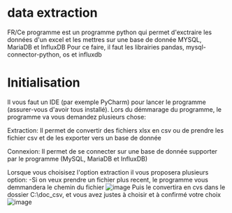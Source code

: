 # data extraction
FR/Ce programme est un programme python qui permet d'exctraire les données d'un excel et les mettres sur une base de donnée MYSQL, MariaDB et InfluxDB
Pour ce faire, il faut les librairies pandas, mysql-connector-python, os et influxdb

# Initialisation
Il vous faut un IDE (par exemple PyCharm) pour lancer le programme (assurer-vous d'avoir tous installé).
Lors du démmarage du programme, le programme va vous demandez plusieurs chose:

Extraction: Il permet de convertir des fichiers xlsx en csv ou de prendre les fichier csv et de les exporter vers un base de donnée

Connexion: Il permet de se connecter sur une base de donnée supporter par le programme (MySQL, MariaDB et InfluxDB)

Lorsque vous choisisez l'option extraction il vous proposera plusieurs option:
-Si on veux prendre un fichier plus recent, le programme vous demmandera le chemin du fichier ![image](https://github.com/lgutel/data-extraction/assets/150175199/a7e1e842-1ce0-4a7c-8515-c5386be5ffaa)
Puis le convertira en cvs dans le dossier C:\doc_csv\, et vous avez justes à choisir et à confirmé votre choix
![image](https://github.com/lgutel/data-extraction/assets/150175199/cb8ee835-3d9d-4400-92a3-f7229c7a54a3)
